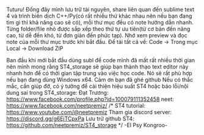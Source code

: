 Tuturu! Đống đây mình lưu trữ tài nguyên, share liên quan đến sublime text 4 và trình biên dịch C++/Py(có rất nhiều thứ khác nhau nên nếu bạn đang tìm gì thì khả năng cao sẽ có), mỗi thư mục đều có note hướng dẫn nhanh. Từng folder/file nhỏ được sắp xếp theo thứ tự ưu tiên(từ cơ bản đến nâng cao, từ dễ đến khó, từ đơn giản đến phức tạp). Nhớ xem preview và đọc note của mỗi thư mục trước khi bắt đầu. Để tải tất cả về: Code -> Trong mục Local -> Download ZIP


Ban đầu khi mới bắt đầu dùng subl để code mình đã mất rất nhiều thời gian nên mình mong rằng ST4_storage sẽ giúp bạn thành thạo text editor này nhanh hơn để có thời gian tập trung vào việc học code. Nó sẽ rất phù hợp nếu bạn đang dùng Windows x64. Cảm ơn bạn đã ghé github 
Nếu có thắc mắc, cần giúp đỡ, có ý tưởng để cải thiện hiệu suất ST4 hoặc báo lỗi/nội dung sai trong ST4_storage: 
    Đạt Trương: https://www.facebook.com/profile.php?id=100079111352458
    neet: https://www.facebook.com/neetpremiz/
/*
ST4 tutorial: https://www.youtube.com/@neetpremiz
Tham gia discord server: https://discord.gg/g6EjTCpxPa
Lưu trữ github ST4: https://github.com/neetpremiz/ST4_storage
*/
-El Psy Kongroo-
